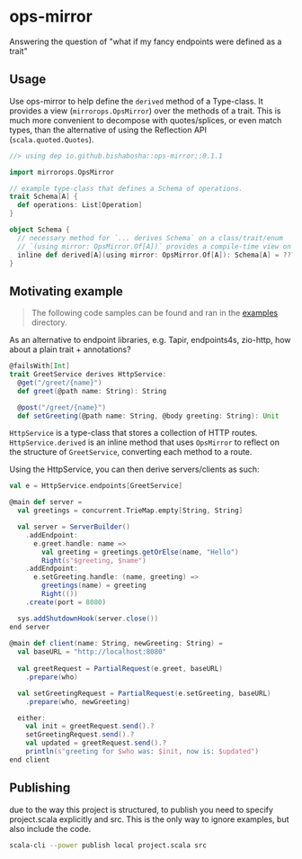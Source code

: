 # ops-mirror

Answering the question of "what if my fancy endpoints were defined as a trait"

## Usage

Use ops-mirror to help define the `derived` method of a Type-class. It provides a view (`mirrorops.OpsMirror`) over the methods of a trait. This is much more convenient to decompose with quotes/splices, or even match types, than the alternative of using the Reflection API (`scala.quoted.Quotes`).

```scala
//> using dep io.github.bishabosha::ops-mirror::0.1.1

import mirrorops.OpsMirror

// example type-class that defines a Schema of operations.
trait Schema[A] {
  def operations: List[Operation]
}

object Schema {
  // necessary method for `... derives Schema` on a class/trait/enum
  // `(using mirror: OpsMirror.Of[A])` provides a compile-time view on the methods of `A`.
  inline def derived[A](using mirror: OpsMirror.Of[A]): Schema[A] = ???
}
```

## Motivating example

> The following code samples can be found and ran in the [examples](examples) directory.

As an alternative to endpoint libraries, e.g. Tapir, endpoints4s, zio-http, how about a plain trait + annotations?

```scala
@failsWith[Int]
trait GreetService derives HttpService:
  @get("/greet/{name}")
  def greet(@path name: String): String

  @post("/greet/{name}")
  def setGreeting(@path name: String, @body greeting: String): Unit
```

`HttpService` is a type-class that stores a collection of HTTP routes. `HttpService.derived` is an inline method that uses `OpsMirror` to reflect on the structure of `GreetService`, converting each method to a route.

Using the HttpService, you can then derive servers/clients as such:

```scala
val e = HttpService.endpoints[GreetService]

@main def server =
  val greetings = concurrent.TrieMap.empty[String, String]

  val server = ServerBuilder()
    .addEndpoint:
      e.greet.handle: name =>
        val greeting = greetings.getOrElse(name, "Hello")
        Right(s"$greeting, $name")
    .addEndpoint:
      e.setGreeting.handle: (name, greeting) =>
        greetings(name) = greeting
        Right(())
    .create(port = 8080)

  sys.addShutdownHook(server.close())
end server
    
@main def client(name: String, newGreeting: String) =
  val baseURL = "http://localhost:8080"
  
  val greetRequest = PartialRequest(e.greet, baseURL)
    .prepare(who)

  val setGreetingRequest = PartialRequest(e.setGreeting, baseURL)
    .prepare(who, newGreeting)

  either:
    val init = greetRequest.send().?
    setGreetingRequest.send().?
    val updated = greetRequest.send().?
    println(s"greeting for $who was: $init, now is: $updated")
end client
```

## Publishing

due to the way this project is structured, to publish you need to specify project.scala explicitly and src. This is the only way to ignore examples, but also include the code.

```bash
scala-cli --power publish local project.scala src
```
